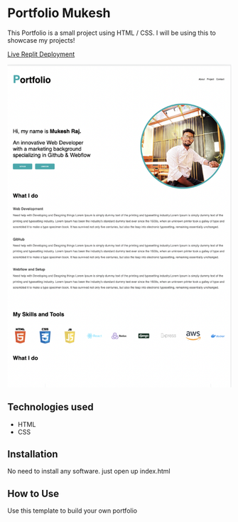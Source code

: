 # Portfolio Mukesh

This Portfolio is a small project using HTML / CSS. I will be using this to showcase my projects!

[Live Replit Deployment](https://portfolio-template.mukesh-raj.repl.co/)




 <img width="1080" alt="image" src="https://github.com/mukesh-techis/Portfolio_Mukesh/blob/main/img/Screenshot%202022-07-28%20at%2011.54.14%20PM.png">

## Technologies used

* HTML
* CSS

## Installation

No need to install any software. just open up index.html

## How to Use

Use this template to build your own portfolio
